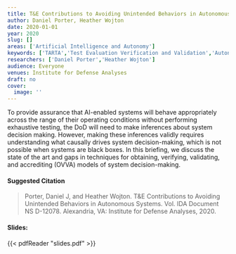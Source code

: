 ```yaml
---
title: T&E Contributions to Avoiding Unintended Behaviors in Autonomous Systems
author: Daniel Porter, Heather Wojton
date: 2020-01-01
year: 2020
slug: []
areas: ['Artificial Intelligence and Autonomy']
keywords: ['TARTA','Test Evaluation Verification and Validation','Autonomous Systems','Artificial Intelligence (AI)','AI','Autonomy Framework']
researchers: ['Daniel Porter','Heather Wojton']
audience: Everyone
venues: Institute for Defense Analyses
draft: no
cover:
  image: ''
---
```




To provide assurance that AI-enabled systems will behave appropriately across the range of their operating conditions without performing exhaustive testing, the DoD will need to make inferences about system decision making. However, making these inferences validly requires understanding what causally drives system decision-making, which is not possible when systems are black boxes. In this briefing, we discuss the state of the art and gaps in techniques for obtaining, verifying, validating, and accrediting (OVVA) models of system decision-making.

#### Suggested Citation
> Porter, Daniel J, and Heather Wojton. T&E Contributions to Avoiding Unintended Behaviors in Autonomous Systems. Vol. IDA Document NS D-12078. Alexandria, VA: Institute for Defense Analyses, 2020.

#### Slides: 
{{< pdfReader "slides.pdf" >}}




